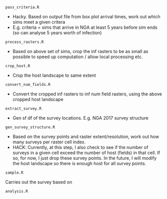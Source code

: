 `pass_criteria.R`

- Hacky. Based on output file from box plot arrival times, work out which sims meet a given critera
- E.g. criteria = sims that arrive in NGA at least 5 years before sim ends (so can analyse 5 years worth of infection)

`process_rasters.R`

- Based on above set of sims, crop the inf rasters to be as small as possible to speed up computation / allow local processing etc.

`crop_host.R`

- Crop the host landscape to same extent

`convert_num_fields.R`

- Convert the cropped inf rasters to inf num field rasters, using the above cropped host landscape

`extract_survey.R`

- Gen sf df of the survey locations. E.g. NGA 2017 survey structure

`gen_survey_structure.R`

- Based on the survey points and raster extent/resolution, work out how many surveys per raster cell index.
- HACK: Currently, at this step, I also check to see if the number of surveys in a given cell exceed the number of host (fields) in that cell. If so, for now, I just drop these survey points. In the future, I will modify the host landscape so there is enough host for all survey points. 

`sample.R`

Carries out the survey based on 



`analysis.R`
